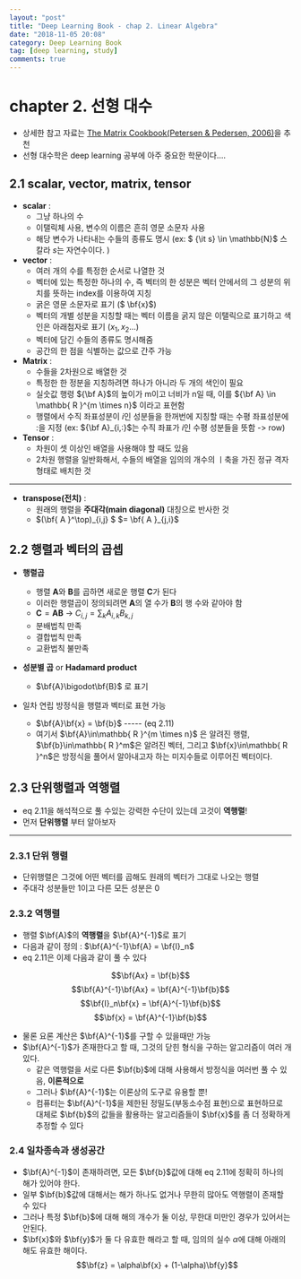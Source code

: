 ```yaml
---
layout: "post"
title: "Deep Learning Book - chap 2. Linear Algebra"
date: "2018-11-05 20:08"
category: Deep Learning Book
tag: [deep learning, study]
comments: true
---
```


# chapter 2. 선형 대수

- 상세한 참고 자료는 [The Matrix Cookbook(Petersen & Pedersen, 2006)](https://www.math.uwaterloo.ca/~hwolkowi/matrixcookbook.pdf)을 추천
- 선형 대수학은 deep learning 공부에 아주 중요한 학문이다....

## 2.1 scalar, vector, matrix, tensor

- **scalar** :
  - 그냥 하나의 수
  - 이탤릭체 사용, 변수의 이름은 흔히 영문 소문자 사용
  - 해당 변수가 나타내는 수들의 종류도 명시 (ex: $ {\it s} \in \mathbb{N}$ 스칼라 *s*는 자연수이다. )
- **vector** :
  - 여러 개의 수를 특정한 순서로 나열한 것
  - 벡터에 있는 특정한 하나의 수, 즉 벡터의 한 성분은 벡터 안에서의 그 성분의 위치를 뜻하는 index를 이용하여 지칭
  - 굵은 영문 소문자로 표기 ($ \bf{x}$)
  - 벡터의 개별 성분을 지칭할 때는 벡터 이름을 굵지 않은 이탤릭으로 표기하고 색인은 아래첨자로 표기 ($x_1, x_2 ...$)
  - 벡터에 담긴 수들의 종류도 명시해줌
  - 공간의 한 점을 식별하는 값으로 간주 가능
- **Matrix** :
  - 수들을 2차원으로 배열한 것
  - 특정한 한 정분을 지칭하려면 하나가 아니라 두 개의 색인이 필요
  - 실숫값 행령 ${\bf A}$의 높이가 m이고 너비가 n일 때, 이를 ${\bf A} \in \mathbb{ R }^{m \times n}$ 이라고 표현함
  - 행렬에서 수직 좌표성분이 $i$인 성분들을 한꺼번에 지칭할 때는 수평 좌표성분에 :을 지정 (ex: ${\bf A}_{i,:}$는 수직 좌표가 $i$인 수평 성분들을 뜻함 -> row)
- **Tensor** :
  - 차원이 셋 이상인 배열을 사용해야 할 때도 있음
  - 2차원 행렬을 일반화해서, 수들의 배열을 임의의 개수의 ㅣ축을 가진 정규 격자 형태로 배치한 것

---

- **transpose(전치)** :
  - 원래의 행렬을 **주대각(main diagonal)** 대칭으로 반사한 것
  - <div>$(\bf{ A }^\top)_{i,j} $ $= \bf{ A }_{j,i}$ </div>

## 2.2 행렬과 벡터의 곱셉
- **행렬곱**
  - 행렬 $\mathbf{ A }$와 $\mathbf{ B }$를 곱하면 새로운 행렬 $\mathbf{ C }$가 된다
  - 이러한 행렬곱이 정의되려면 $\mathbf{ A }$의 열 수가 $\mathbf{ B }$의 행 수와 같아야 함
  - $\mathbf{ C } = \mathbf{ AB }$ -> $C_{i,j} = \sum_kA_{i,k}B_{k,j}$
  - 분배법칙 만족
  - 결합법칙 만족
  - 교환법칙 불만족
- **성분별 곱** or **Hadamard product**
  - $\bf{A}\bigodot\bf{B}$ 로 표기

- 일차 연립 방정식을 행렬과 벡터로 표현 가능
  - $\bf{A}\bf{x} = \bf{b}$ ----- (eq 2.11)
  - 여기서 $\bf{A}\in\mathbb{ R }^{m \times n}$ 은 알려진 행렬, $\bf{b}\in\mathbb{ R }^m$은 알려진 벡터, 그리고 $\bf{x}\in\mathbb{ R }^n$은 방정식을 풀어서 알아내고자 하는 미지수들로 이루어진 벡터이다.

## 2.3 단위행렬과 역행렬

- eq 2.11을 해석적으로 풀 수있는 강력한 수단이 있는데 고것이 **역행렬**!
- 먼저 **단위행렬** 부터 알아보자

---

### 2.3.1 단위 행렬
- 단위행렬은 그것에 어떤 벡터를 곱해도 원래의 벡터가 그대로 나오는 행렬
- 주대각 성분들만 1이고 다른 모든 성분은 0

### 2.3.2 역행렬
- 행렬 $\bf{A}$의 **역행렬**을 $\bf{A}^{-1}$로 표기
- 다음과 같이 정의 : $\bf{A}^{-1}\bf{A} = \bf{I}_n$
- eq 2.11은 이제 다음과 같이 풀 수 있다

$$\bf{Ax} = \bf{b}$$
$$\bf{A}^{-1}\bf{Ax} = \bf{A}^{-1}\bf{b}$$
$$\bf{I}_n\bf{x} = \bf{A}^{-1}\bf{b}$$
$$\bf{x} = \bf{A}^{-1}\bf{b}$$

- 물론 요론 계산은 $\bf{A}^{-1}$를 구할 수 있을때만 가능
- $\bf{A}^{-1}$가 존재한다고 할 때, 그것의 닫힌 형식을 구하는 알고리즘이 여러 개 있다.
  - 같은 역행렬을 서로 다른 $\bf{b}$에 대해 사용해서 방정식을 여러번 풀 수 있음, **이론적으로**
  - 그러나 $\bf{A}^{-1}$는 이론상의 도구로 유용할 뿐!
  - 컴퓨터는 $\bf{A}^{-1}$을 제한된 정밀도(부동소수점 표현)으로 표현하므로 대체로 $\bf{b}$의 값들을 활용하는 알고리즘들이 $\bf{x}$를 좀 더 정확하게 추정할 수 있다

### 2.4 일차종속과 생성공간
- $\bf{A}^{-1}$이 존재하려면, 모든 $\bf{b}$값에 대해 eq 2.11에 정확히 하나의 해가 있어야 한다.
- 일부 $\bf{b}$값에 대해서는 해가 하나도 없거나 무한히 많아도 역행렬이 존재할 수 있다
- 그러나 특정 $\bf{b}$에 대해 해의 개수가 둘 이상, 무한대 미만인 경우가 있어서는 안된다.
- $\bf{x}$와 $\bf{y}$가 둘 다 유효한 해라고 할 때, 임의의 실수 $\alpha$에 대해 아래의 해도 유효한 해이다.
$$\bf{z} = \alpha\bf{x} + (1-\alpha)\bf{y}$$
